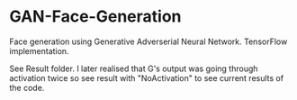 # GAN-Face-Generation
Face generation using Generative Adverserial Neural Network. TensorFlow implementation.

See Result folder. I later realised that G's output was going through activation twice so see result with "NoActivation" to see current results of the code.
